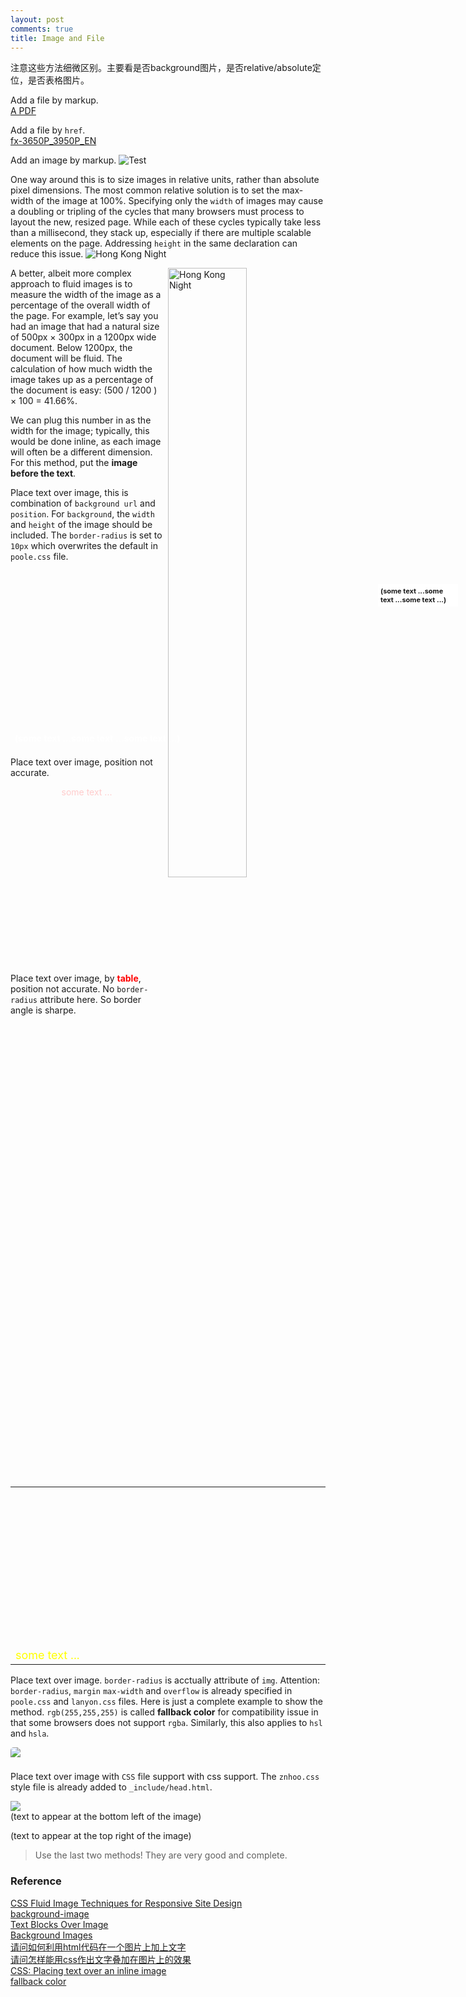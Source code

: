 ```yaml
---
layout: post
comments: true
title: Image and File
---
```

<div class="message">
注意这些方法细微区别。主要看是否background图片，是否relative/absolute定位，是否表格图片。
</div>

Add a file by markup.  
[A PDF](/assets/fx-3650P_3950P_EN.pdf)
<br />

Add a file by `href`. <br />
<a href="/assets/fx-3650P_3950P_EN.pdf" target="_blank">fx-3650P_3950P_EN</a>
<br />

Add an image by markup.
![Test]({{site.baseurl}}assets/plane.jpg "Optional title")   

One way around this is to size images in relative units, rather than absolute pixel dimensions. The most common relative solution is to set the max-width of the image at 100%. Specifying only the `width` of images may cause a doubling or tripling of the cycles that many browsers must process to layout the new, resized page. While each of these cycles typically take less than a millisecond, they stack up, especially if there are multiple scalable elements on the page. Addressing `height` in the same declaration can reduce this issue.
<img src="{{site.baseurl}}assets/hknight.jpg" alt="Hong Kong Night" style="max-width:100%;height:auto;">
<br />

<img src="{{site.baseurl}}assets/plane.jpg" alt="Hong Kong Night" style="float:right; width:50%; margin-left:0.5rem; max-width:738px;">
A better, albeit more complex approach to fluid images is to measure the width of the image as a percentage of the overall width of the page. For example, let’s say you had an image that had a natural size of 500px × 300px in a 1200px wide document. Below 1200px, the document will be fluid. The calculation of how much width the image takes up as a percentage of the document is easy: (500 / 1200 ) × 100 = 41.66%.

We can plug this number in as the width for the image; typically, this would be done inline, as each image will often be a different dimension. For this method, put the **image before the text**.
<br />

Place text over image, this is combination of `background url` and `position`. For `background`, the `width` and `height` of the image should be included. The `border-radius` is set to `10px` which overwrites the default in `poole.css` file.
<div style="position:relative; background:url({{site.baseurl}}assets/hknight.jpg); width:738px; height:284px; border-radius:10px;">
  <div style="position:absolute; bottom:0.5em; left:0.5em; width:400px; font-weight:bold; color:#fff;">(some text ...some text ...some text ...)</div>
  <p style="position:absolute; top:1em; right:2em; width:120px; padding:4px; background-color:#fff; font-weight:bold; font-size:11px;">(some text ...some text ...some text ...)</p>
</div>

Place text over image, position not accurate.
<div style="background:url({{site.baseurl}}assets/hknight.jpg) no-repeat; width:738px; height:284px; text-align:center; border-radius:10px;">
  <span style="color:#fcc">some text ...</span>
</div>

Place text over image, by <span style="color:red; font-weight:bold">table</span>, position not accurate. No `border-radius` attribute here. So border angle is sharpe.
<TABLE BORDER="0" cellpadding="5" CELLSPACING="0">
<TR>
<TD WIDTH="738" HEIGHT="284" BACKGROUND="{{site.baseurl}}assets/hknight.jpg" VALIGN="bottom">
<FONT SIZE="+1" COLOR="yellow">some text ...</FONT></TD>
</TR>
</TABLE>

Place text over image. `border-radius` is acctually attribute of `img`. Attention: `border-radius`, `margin` `max-width` and `overflow` is already specified in `poole.css` and `lanyon.css` files. Here is just a complete example to show the method. `rgb(255,255,255)` is called **fallback color** for compatibility issue in that some browsers does not support `rgba`. Similarly, this also applies to `hsl` and `hsla`.
<div style="position:relative; overflow:hidden; border-radius:5px">
  <img src="{{site.baseurl}}assets/hknight.jpg" style="max-width:100%; height:auto; margin:0 0 0.5rem 0;">
  <p style="position:absolute; left:100px; top:55px; background:rgb(255, 255, 255);background:rgba(255, 255, 255, 0.5); color:blue; padding:4px; margin:0.5em;">(text accurately positioned)</p>
</div>

Place text over image with `CSS` file support with css support. The `znhoo.css` style file is already added to `_include/head.html`.
<link rel="stylesheet" href="{{ site.baseurl }}public/css/znhoo.css">
<div class="txtimg">
  <img src="{{site.baseurl}}assets/hknight.jpg">
  <div class="bl">(text to appear at the bottom left of the image)</div>
  <p class="tr"> (text to appear at the top right of the image)</p>
</div>

>Use the last two methods! They are very good and complete.

### Reference
[CSS Fluid Image Techniques for Responsive Site Design](http://demosthenes.info/blog/586/CSS-Fluid-Image-Techniques-for-Responsive-Site-Design)  
[background-image](https://docs.webplatform.org/wiki/css/properties/background-image)  
[Text Blocks Over Image](http://css-tricks.com/text-blocks-over-image/)  
[Background Images](http://www.htmldog.com/guides/css/intermediate/backgroundimages/)  
[请问如何利用html代码在一个图片上加上文字](http://zhidao.baidu.com/question/296249405.html)  
[请问怎样能用css作出文字叠加在图片上的效果](http://bbs.csdn.net/topics/120076193)  
[CSS: Placing text over an inline image](http://www.the-art-of-web.com/css/textoverimage/)  
[fallback color](https://github.com/CSSLint/csslint/wiki/Require-fallback-colors)  
